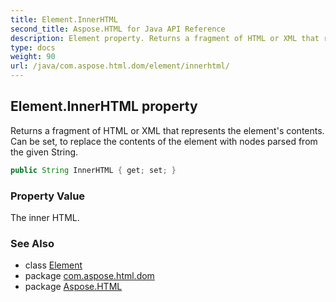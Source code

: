 ```yaml
---
title: Element.InnerHTML
second_title: Aspose.HTML for Java API Reference
description: Element property. Returns a fragment of HTML or XML that represents the elements contents. Can be set to replace the contents of the element with nodes parsed from the given String
type: docs
weight: 90
url: /java/com.aspose.html.dom/element/innerhtml/
---
```

## Element.InnerHTML property

Returns a fragment of HTML or XML that represents the element's contents. Can be set, to replace the contents of the element with nodes parsed from the given String.

```java
public String InnerHTML { get; set; }
```

### Property Value

The inner HTML.

### See Also

* class [Element](../)
* package [com.aspose.html.dom](../../element/)
* package [Aspose.HTML](../../../)
